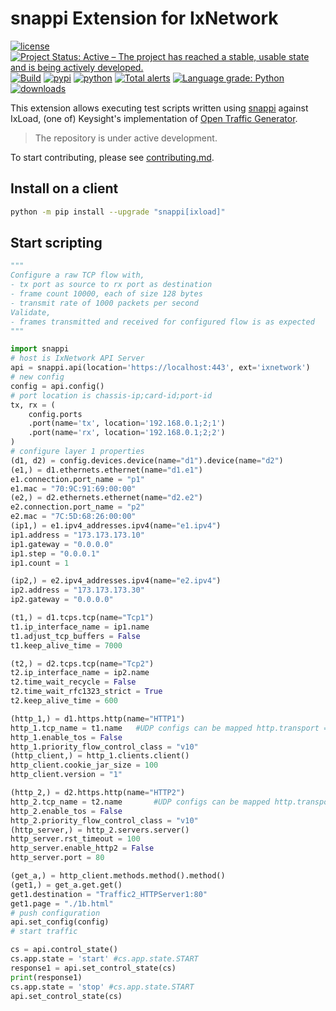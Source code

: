 # snappi Extension for IxNetwork

[![license](https://img.shields.io/badge/license-MIT-green.svg)](https://en.wikipedia.org/wiki/MIT_License)
[![Project Status: Active – The project has reached a stable, usable state and is being actively developed.](https://www.repostatus.org/badges/latest/active.svg)](https://www.repostatus.org/#active)
[![Build](https://github.com/open-traffic-generator/snappi-ixnetwork/workflows/Build/badge.svg)](https://github.com/open-traffic-generator/snappi-ixnetwork/actions)
[![pypi](https://img.shields.io/pypi/v/snappi_ixnetwork.svg)](https://pypi.org/project/snappi_ixnetwork)
[![python](https://img.shields.io/pypi/pyversions/snappi_ixnetwork.svg)](https://pypi.python.org/pypi/snappi_ixnetwork)
[![Total alerts](https://img.shields.io/lgtm/alerts/g/open-traffic-generator/snappi-ixnetwork.svg?logo=lgtm&logoWidth=18)](https://lgtm.com/projects/g/open-traffic-generator/snappi-ixnetwork/alerts/)
[![Language grade: Python](https://img.shields.io/lgtm/grade/python/g/open-traffic-generator/snappi-ixnetwork.svg?logo=lgtm&logoWidth=18)](https://lgtm.com/projects/g/open-traffic-generator/snappi-ixnetwork/context:python)
[![downloads](https://pepy.tech/badge/snappi-ixnetwork)](https://pepy.tech/project/snappi-ixnetwork)

This extension allows executing test scripts written using [snappi](https://github.com/open-traffic-generator/snappi) against  
IxLoad, (one of) Keysight's implementation of [Open Traffic Generator](https://github.com/open-traffic-generator/models/releases).

> The repository is under active development.

To start contributing, please see [contributing.md](contributing.md).

## Install on a client 

```sh
python -m pip install --upgrade "snappi[ixload]"
```

## Start scripting

```python
"""
Configure a raw TCP flow with,
- tx port as source to rx port as destination
- frame count 10000, each of size 128 bytes
- transmit rate of 1000 packets per second
Validate,
- frames transmitted and received for configured flow is as expected
"""

import snappi
# host is IxNetwork API Server
api = snappi.api(location='https://localhost:443', ext='ixnetwork')
# new config
config = api.config()
# port location is chassis-ip;card-id;port-id
tx, rx = (
    config.ports
    .port(name='tx', location='192.168.0.1;2;1')
    .port(name='rx', location='192.168.0.1;2;2')
)
# configure layer 1 properties
(d1, d2) = config.devices.device(name="d1").device(name="d2")
(e1,) = d1.ethernets.ethernet(name="d1.e1")
e1.connection.port_name = "p1"
e1.mac = "70:9C:91:69:00:00"
(e2,) = d2.ethernets.ethernet(name="d2.e2")
e2.connection.port_name = "p2"
e2.mac = "7C:5D:68:26:00:00"
(ip1,) = e1.ipv4_addresses.ipv4(name="e1.ipv4")
ip1.address = "173.173.173.10"
ip1.gateway = "0.0.0.0"
ip1.step = "0.0.0.1"
ip1.count = 1

(ip2,) = e2.ipv4_addresses.ipv4(name="e2.ipv4")
ip2.address = "173.173.173.30"
ip2.gateway = "0.0.0.0"

(t1,) = d1.tcps.tcp(name="Tcp1")
t1.ip_interface_name = ip1.name
t1.adjust_tcp_buffers = False
t1.keep_alive_time = 7000

(t2,) = d2.tcps.tcp(name="Tcp2")
t2.ip_interface_name = ip2.name
t2.time_wait_recycle = False
t2.time_wait_rfc1323_strict = True
t2.keep_alive_time = 600

(http_1,) = d1.https.http(name="HTTP1")
http_1.tcp_name = t1.name   #UDP configs can be mapped http.transport = udp_1.name
http_1.enable_tos = False
http_1.priority_flow_control_class = "v10"
(http_client,) = http_1.clients.client()
http_client.cookie_jar_size = 100
http_client.version = "1"

(http_2,) = d2.https.http(name="HTTP2")
http_2.tcp_name = t2.name		#UDP configs can be mapped http.transport = udp_2.name
http_2.enable_tos = False
http_2.priority_flow_control_class = "v10"
(http_server,) = http_2.servers.server()
http_server.rst_timeout = 100
http_server.enable_http2 = False
http_server.port = 80

(get_a,) = http_client.methods.method().method()
(get1,) = get_a.get.get()
get1.destination = "Traffic2_HTTPServer1:80" 
get1.page = "./1b.html"
# push configuration
api.set_config(config)
# start traffic 

cs = api.control_state()
cs.app.state = 'start' #cs.app.state.START 
response1 = api.set_control_state(cs) 
print(response1)
cs.app.state = 'stop' #cs.app.state.START 
api.set_control_state(cs) 
```